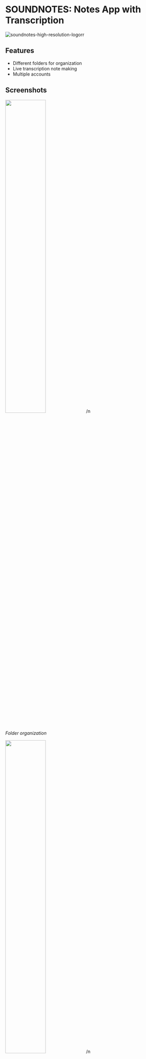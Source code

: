 # SOUNDNOTES: Notes App with Transcription


![soundnotes-high-resolution-logorr](https://github.com/user-attachments/assets/caa7da81-9adc-4a4f-b286-4ae680a3249a)



## Features
- Different folders for organization
- Live transcription note making
- Multiple accounts
  
## Screenshots

<img src="https://github.com/user-attachments/assets/40d8bd9e-8e5b-42b4-9258-6188d24c34ab" width="50%" />/n

_Folder organization_

<img src="https://github.com/user-attachments/assets/f88df22c-c970-4c01-ac11-f070eb756708" width="50%" />/n

_Transcribe feature_


## Installation
1. Download the APK from the repository.
2. Enable "Install from Unknown Sources" in your Android device settings.
3. Install and open the app.

## License
This app is licensed under [MIT License](LICENSE).
